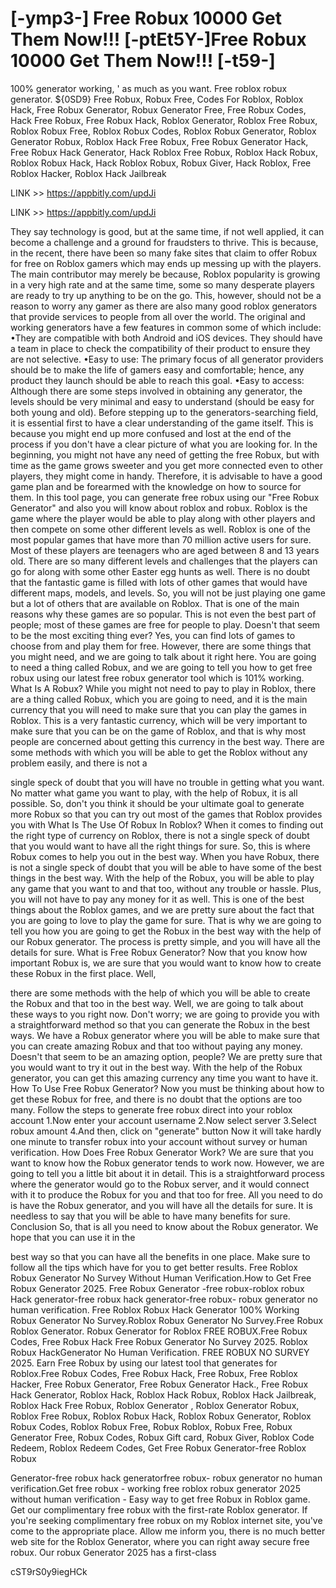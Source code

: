 # [-ymp3-] Free Robux 10000 Get Them Now!!! [-ptEt5Y-]Free Robux 10000 Get Them Now!!! [-t59-]

100% generator working, ' as much as you want. Free roblox robux generator. ${0SD9} Free Robux, Robux Free, Codes For Roblox, Roblox Hack, Free Robux Generator, Robux Generator Free, Free Robux Codes, Hack Free Robux, Free Robux Hack, Roblox Generator, Roblox Free Robux, Roblox Robux Free, Roblox Robux Codes, Roblox Robux Generator, Roblox Generator Robux, Roblox Hack Free Robux, Free Robux Generator Hack, Free Robux Hack Generator, Hack Roblox Free Robux, Roblox Hack Robux, Roblox Robux Hack, Hack Roblox Robux, Robux Giver, Hack Roblox, Free Roblox Hacker, Roblox Hack Jailbreak

LINK >> https://appbitly.com/updJi

LINK >> https://appbitly.com/updJi

 

They say technology is good, but at the same time, if not well applied, it can become a challenge and a ground for fraudsters to thrive. This is because, in the recent, there have been so many fake sites that claim to offer Robux for free on Roblox gamers which may ends up messing up with the players. The main contributor may merely be because, Roblox popularity is growing in a very high rate and at the same time, some so many desperate players are ready to try up anything to be on the go. This, however, should not be a reason to worry any gamer as there are also many good roblox generators that provide services to people from all over the world. The original and working generators have a few features in common some of which include: •They are compatible with both Android and iOS devices. They should have a team in place to check the compatibility of their product to ensure they are not selective. •Easy to use: The primary focus of all generator providers should be to make the life of gamers easy and comfortable; hence, any product they launch should be able to reach this goal. •Easy to access: Although there are some steps involved in obtaining any generator, the levels should be very minimal and easy to understand (should be easy for both young and old). Before stepping up to the generators-searching field, it is essential first to have a clear understanding of the game itself. This is because you might end up more confused and lost at the end of the process if you don't have a clear picture of what you are looking for. In the beginning, you might not have any need of getting the free Robux, but with time as the game grows sweeter and you get more connected even to other players, they might come in handy. Therefore, it is advisable to have a good game plan and be forearmed with the knowledge on how to source for them. In this tool page, you can generate free robux using our "Free Robux Generator" and also you will know about roblox and robux. Roblox is the game where the player would be able to play along with other players and then compete on some other different levels as well. Roblox is one of the most popular games that have more than 70 million active users for sure. Most of these players are teenagers who are aged between 8 and 13 years old. There are so many different levels and challenges that the players can go for along with some other Easter egg hunts as well. There is no doubt that the fantastic game is filled with lots of other games that would have different maps, models, and levels. So, you will not be just playing one game but a lot of others that are available on Roblox. That is one of the main reasons why these games are so popular. This is not even the best part of people; most of these games are free for people to play. Doesn't that seem to be the most exciting thing ever? Yes, you can find lots of games to choose from and play them for free. However, there are some things that you might need, and we are going to talk about it right here. You are going to need a thing called Robux, and we are going to tell you how to get free robux using our latest free robux generator tool which is 101% working. What Is A Robux? While you might not need to pay to play in Roblox, there are a thing called Robux, which you are going to need, and it is the main currency that you will need to make sure that you can play the games in Roblox. This is a very fantastic currency, which will be very important to make sure that you can be on the game of Roblox, and that is why most people are concerned about getting this currency in the best way. There are some methods with which you will be able to get the Roblox without any problem easily, and there is not a

single speck of doubt that you will have no trouble in getting what you want. No matter what game you want to play, with the help of Robux, it is all possible. So, don't you think it should be your ultimate goal to generate more Robux so that you can try out most of the games that Roblox provides you with What Is The Use Of Robux In Roblox? When it comes to finding out the right type of currency on Roblox, there is not a single speck of doubt that you would want to have all the right things for sure. So, this is where Robux comes to help you out in the best way. When you have Robux, there is not a single speck of doubt that you will be able to have some of the best things in the best way. With the help of the Robux, you will be able to play any game that you want to and that too, without any trouble or hassle. Plus, you will not have to pay any money for it as well. This is one of the best things about the Roblox games, and we are pretty sure about the fact that you are going to love to play the game for sure. That is why we are going to tell you how you are going to get the Robux in the best way with the help of our Robux generator. The process is pretty simple, and you will have all the details for sure. What is Free Robux Generator? Now that you know how important Robux is, we are sure that you would want to know how to create these Robux in the first place. Well,

there are some methods with the help of which you will be able to create the Robux and that too in the best way. Well, we are going to talk about these ways to you right now. Don't worry; we are going to provide you with a straightforward method so that you can generate the Robux in the best ways. We have a Robux generator where you will be able to make sure that you can create amazing Robux and that too without paying any money. Doesn't that seem to be an amazing option, people? We are pretty sure that you would want to try it out in the best way. With the help of the Robux generator, you can get this amazing currency any time you want to have it. How To Use Free Robux Generator? Now you must be thinking about how to get these Robux for free, and there is no doubt that the options are too many. Follow the steps to generate free robux direct into your roblox account 1.Now enter your account username 2.Now select server 3.Select robux amount 4.And then, click on "generate" button Now it will take hardly one minute to transfer robux into your account without survey or human verification. How Does Free Robux Generator Work? We are sure that you want to know how the Robux generator tends to work now. However, we are going to tell you a little bit about it in detail. This is a straightforward process where the generator would go to the Robux server, and it would connect with it to produce the Robux for you and that too for free. All you need to do is have the Robux generator, and you will have all the details for sure. It is needless to say that you will be able to have many benefits for sure. Conclusion So, that is all you need to know about the Robux generator. We hope that you can use it in the

best way so that you can have all the benefits in one place. Make sure to follow all the tips which have for you to get better results. Free Roblox Robux Generator No Survey Without Human Verification.How to Get Free Robux Generator 2025. Free Robux Generator -free robux-roblox robux Hack generator-free robux hack generator-free robux- robux generator no human verification. Free Roblox Robux Hack Generator 100% Working Robux Generator No Survey.Roblox Robux Generator No Survey.Free Robux Roblox Generator. Robux Generator for Roblox FREE ROBUX.Free Robux Codes, Free Robux Hack Free Robux Generator No Survey 2025. Roblox Robux HackGenerator No Human Verification. FREE ROBUX NO SURVEY 2025. Earn Free Robux by using our latest tool that generates for Roblox.Free Robux Codes, Free Robux Hack, Free Robux, Free Roblox Hacker, Free Robux Generator, Free Robux Generator Hack., Free Robux Hack Generator, Roblox Hack, Roblox Hack Robux, Roblox Hack Jailbreak, Roblox Hack Free Robux, Roblox Generator , Roblox Generator Robux, Roblox Free Robux, Roblox Robux Hack, Roblox Robux Generator, Roblox Robux Codes, Roblox Robux Free, Robux Roblox, Robux Free, Robux Generator Free, Robux Codes, Robux Gift card, Robux Giver, Roblox Code Redeem, Roblox Redeem Codes, Get Free Robux Generator-free Roblox Robux

Generator-free robux hack generatorfree robux- robux generator no human verification.Get free robux - working free roblox robux generator 2025 without human verification - Easy way to get free Robux in Roblox game. Get our complimentary free robux with the first-rate Roblox generator. If you're seeking complimentary free robux on my Roblox internet site, you've come to the appropriate place. Allow me inform you, there is no much better web site for the Roblox Generator, where you can right away secure free robux. Our robux Generator 2025 has a first-class

cST9rS0y9iegHCk


